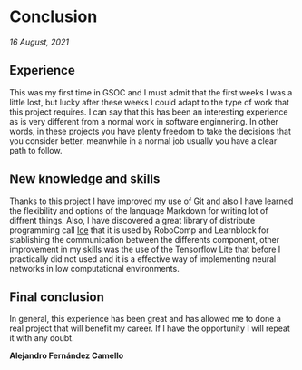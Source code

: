 # Conclusion

_16 August, 2021_

## Experience

This was my first time in GSOC and I must admit that the first weeks I was a little lost, but lucky after these weeks I could adapt to the type of work that this project requires. I can say that this has been an interesting experience as is very different from a normal work in software enginnering. In other words, in these projects you have plenty freedom to take the decisions that you consider better, meanwhile in a normal job usually you have a clear path to follow.

## New knowledge and skills

Thanks to this project I have improved my use of Git and also I have learned the flexibility and options of the language Markdown for writing lot of diffrent things. Also, I have discovered a great library of distribute programming call [Ice](https://github.com/zeroc-ice/ice) that it is used by RoboComp and Learnblock for stablishing the communication between the differents component, other improvement in my skills was the use of the Tensorflow Lite that before I practically did not used and it is a effective way of implementing neural networks in low computational environments.

## Final conclusion

In general, this experience has been great and has allowed me to done a real project that will benefit my career. If I have the opportunity I will repeat it with any doubt.

__Alejandro Fernández Camello__

